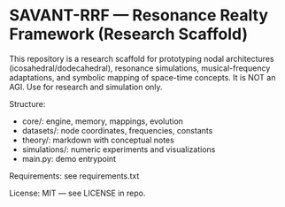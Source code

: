 
# SAVANT-RRF — Resonance Realty Framework (Research Scaffold)

This repository is a research scaffold for prototyping nodal architectures (icosahedral/dodecahedral),
resonance simulations, musical-frequency adaptations, and symbolic mapping of space-time concepts.
It is NOT an AGI. Use for research and simulation only.

Structure:
- core/: engine, memory, mappings, evolution
- datasets/: node coordinates, frequencies, constants
- theory/: markdown with conceptual notes
- simulations/: numeric experiments and visualizations
- main.py: demo entrypoint

Requirements: see requirements.txt

License: MIT — see LICENSE in repo.
